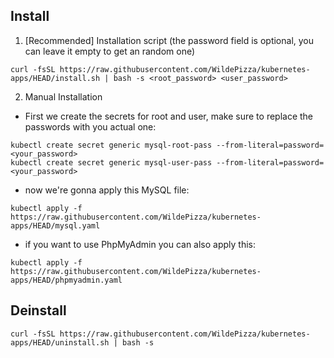 Install
---------

1. [Recommended] Installation script (the password field is optional, you can leave it empty to get an random one)
```
curl -fsSL https://raw.githubusercontent.com/WildePizza/kubernetes-apps/HEAD/install.sh | bash -s <root_password> <user_password>
```
2. Manual Installation
 - First we create the secrets for root and user, make sure to replace the passwords with you actual one:
```
kubectl create secret generic mysql-root-pass --from-literal=password=<your_password>
kubectl create secret generic mysql-user-pass --from-literal=password=<your_password>
```
 - now we're gonna apply this MySQL file:
```
kubectl apply -f https://raw.githubusercontent.com/WildePizza/kubernetes-apps/HEAD/mysql.yaml
```
 - if you want to use PhpMyAdmin you can also apply this:
```
kubectl apply -f https://raw.githubusercontent.com/WildePizza/kubernetes-apps/HEAD/phpmyadmin.yaml
```
Deinstall
---------

```
curl -fsSL https://raw.githubusercontent.com/WildePizza/kubernetes-apps/HEAD/uninstall.sh | bash -s
```
